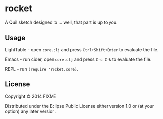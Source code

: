 # rocket

A Quil sketch designed to ... well, that part is up to you.

## Usage

LightTable - open `core.clj` and press `Ctrl+Shift+Enter` to evaluate the file.

Emacs - run cider, open `core.clj` and press `C-c C-k` to evaluate the file.

REPL - run `(require 'rocket.core)`.

## License

Copyright © 2014 FIXME

Distributed under the Eclipse Public License either version 1.0 or (at
your option) any later version.
